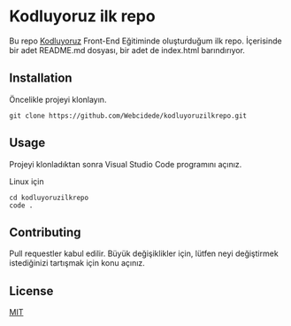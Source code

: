 # Kodluyoruz ilk repo
Bu repo [Kodluyoruz](https://kodluyoruz.org) Front-End Eğitiminde oluşturduğum ilk repo. İçerisinde bir adet
README.md dosyası, bir adet de index.html barındırıyor.

## Installation
Öncelikle projeyi klonlayın.

```
git clone https://github.com/Webcidede/kodluyoruzilkrepo.git
```

## Usage
Projeyi klonladıktan sonra Visual Studio Code programını açınız.

Linux için
```
cd kodluyoruzilkrepo
code .
```

## Contributing
Pull requestler kabul edilir. Büyük değişiklikler için, lütfen neyi değiştirmek istediğinizi tartışmak için konu açınız.

## License
[MIT](https://opensource.org/license/mit/)